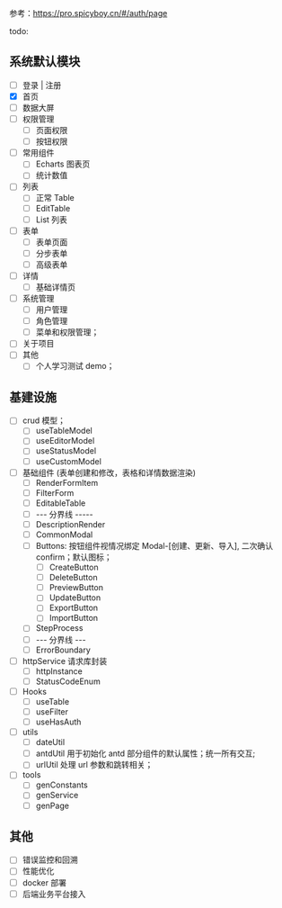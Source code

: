 参考：https://pro.spicyboy.cn/#/auth/page

todo:

## 系统默认模块

- [ ] 登录 | 注册
- [x] 首页
- [ ] 数据大屏
- [ ] 权限管理
  - [ ] 页面权限
  - [ ] 按钮权限
- [ ] 常用组件
  - [ ] Echarts 图表页
  - [ ] 统计数值
- [ ] 列表
  - [ ] 正常 Table
  - [ ] EditTable
  - [ ] List 列表
- [ ] 表单
  - [ ] 表单页面
  - [ ] 分步表单
  - [ ] 高级表单
- [ ] 详情
  - [ ] 基础详情页
- [ ] 系统管理
  - [ ] 用户管理
  - [ ] 角色管理
  - [ ] 菜单和权限管理；
- [ ] 关于项目
- [ ] 其他
  - [ ] 个人学习测试 demo；

## 基建设施

- [ ] crud 模型；
  - [ ] useTableModel
  - [ ] useEditorModel
  - [ ] useStatusModel
  - [ ] useCustomModel
- [ ] 基础组件 (表单创建和修改，表格和详情数据渲染)
  - [ ] RenderFormItem
  - [ ] FilterForm
  - [ ] EditableTable
  - [ ] --- 分界线 -----
  - [ ] DescriptionRender
  - [ ] CommonModal
  - [ ] Buttons: 按钮组件视情况绑定 Modal-[创建、更新、导入], 二次确认 confirm；默认图标；
    - [ ] CreateButton
    - [ ] DeleteButton
    - [ ] PreviewButton
    - [ ] UpdateButton
    - [ ] ExportButton
    - [ ] ImportButton
  - [ ] StepProcess
  - [ ] --- 分界线 ---
  - [ ] ErrorBoundary
- [ ] httpService 请求库封装
  - [ ] httpInstance
  - [ ] StatusCodeEnum
- [ ] Hooks
  - [ ] useTable
  - [ ] useFilter
  - [ ] useHasAuth
- [ ] utils
  - [ ] dateUtil
  - [ ] antdUtil 用于初始化 antd 部分组件的默认属性；统一所有交互;
  - [ ] urlUtil 处理 url 参数和跳转相关；
- [ ] tools
  - [ ] genConstants
  - [ ] genService
  - [ ] genPage

## 其他

- [ ] 错误监控和回溯
- [ ] 性能优化
- [ ] docker 部署
- [ ] 后端业务平台接入